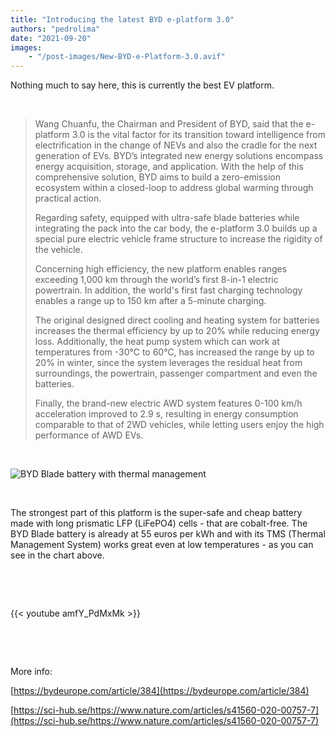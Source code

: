 ```yaml
---
title: "Introducing the latest BYD e-platform 3.0"
authors: "pedrolima"
date: "2021-09-20"
images: 
    - "/post-images/New-BYD-e-Platform-3.0.avif"
---
```


Nothing much to say here, this is currently the best EV platform.

 

> Wang Chuanfu, the Chairman and President of BYD, said that the e-platform 3.0 is the vital factor for its transition toward intelligence from electrification in the change of NEVs and also the cradle for the next generation of EVs. BYD’s integrated new energy solutions encompass energy acquisition, storage, and application. With the help of this comprehensive solution, BYD aims to build a zero-emission ecosystem within a closed-loop to address global warming through practical action.
> 
> Regarding safety, equipped with ultra-safe blade batteries while integrating the pack into the car body, the e-platform 3.0 builds up a special pure electric vehicle frame structure to increase the rigidity of the vehicle.
> 
> Concerning high efficiency, the new platform enables ranges exceeding 1,000 km through the world’s first 8-in-1 electric powertrain. In addition, the world's first fast charging technology enables a range up to 150 km after a 5-minute charging.
> 
> The original designed direct cooling and heating system for batteries increases the thermal efficiency by up to 20% while reducing energy loss. Additionally, the heat pump system which can work at temperatures from -30℃ to 60℃, has increased the range by up to 20% in winter, since the system leverages the residual heat from surroundings, the powertrain, passenger compartment and even the batteries.
> 
> Finally, the brand-new electric AWD system features 0-100 km/h acceleration improved to 2.9 s, resulting in energy consumption comparable to that of 2WD vehicles, while letting users enjoy the high performance of AWD EVs.

 

![BYD Blade battery with thermal management](post-images/BYD-Blade-battery-with-thermal-management.avif)

 

The strongest part of this platform is the super-safe and cheap battery made with long prismatic LFP (LiFePO4) cells - that are cobalt-free. The BYD Blade battery is already at 55 euros per kWh and with its TMS (Thermal Management System) works great even at low temperatures - as you can see in the chart above.

 

 

{{< youtube amfY_PdMxMk >}}

 

 

More info:

[https://bydeurope.com/article/384](https://bydeurope.com/article/384)

[https://sci-hub.se/https://www.nature.com/articles/s41560-020-00757-7](https://sci-hub.se/https://www.nature.com/articles/s41560-020-00757-7)
